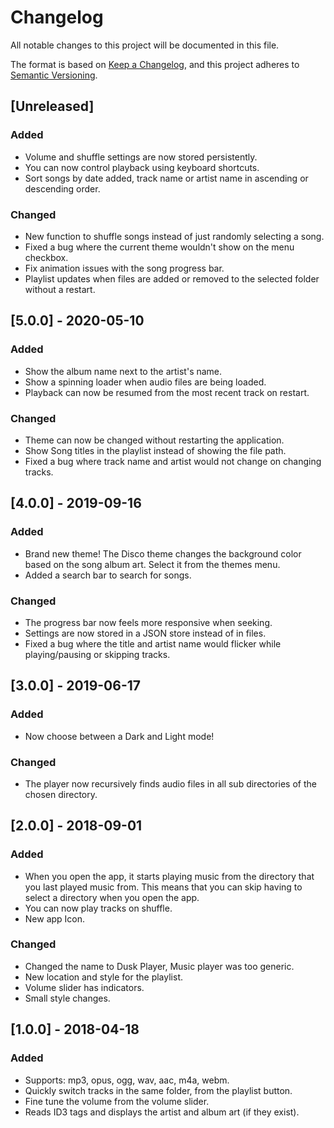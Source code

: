 # Changelog
All notable changes to this project will be documented in this file.

The format is based on [Keep a Changelog](https://keepachangelog.com/en/1.0.0/),
and this project adheres to [Semantic Versioning](https://semver.org/spec/v2.0.0.html).

## [Unreleased]
### Added
* Volume and shuffle settings are now stored persistently.
* You can now control playback using keyboard shortcuts.
* Sort songs by date added, track name or artist name in ascending or descending order.

### Changed
* New function to shuffle songs instead of just randomly selecting a song.
* Fixed a bug where the current theme wouldn't show on the menu checkbox.
* Fix animation issues with the song progress bar.
* Playlist updates when files are added or removed to the selected folder without a restart.

## [5.0.0] - 2020-05-10
### Added
* Show the album name next to the artist's name.
* Show a spinning loader when audio files are being loaded.
* Playback can now be resumed from the most recent track on restart.

### Changed
* Theme can now be changed without restarting the application.
* Show Song titles in the playlist instead of showing the file path.
* Fixed a bug where track name and artist would not change on changing tracks.

## [4.0.0] - 2019-09-16
### Added
* Brand new theme! The Disco theme changes the background color based on the song album art. Select it from the themes menu.
* Added a search bar to search for songs.

### Changed
* The progress bar now feels more responsive when seeking.
* Settings are now stored in a JSON store instead of in files.
* Fixed a bug where the title and artist name would flicker while playing/pausing or skipping tracks.


## [3.0.0] - 2019-06-17
### Added
* Now choose between a Dark and Light mode!

### Changed
* The player now recursively finds audio files in all sub directories of the chosen directory.


## [2.0.0] - 2018-09-01
### Added
* When you open the app, it starts playing music from the directory that you last played music from. This means that you can skip having to select a directory when you open the app.
* You can now play tracks on shuffle.
* New app Icon.

### Changed
* Changed the name to Dusk Player, Music player was too generic.
* New location and style for the playlist.
* Volume slider has indicators.
* Small style changes.

## [1.0.0] - 2018-04-18
### Added
* Supports: mp3, opus, ogg, wav, aac, m4a, webm.
* Quickly switch tracks in the same folder, from the playlist button.
* Fine tune the volume from the volume slider.
* Reads ID3 tags and displays the artist and album art (if they exist).
